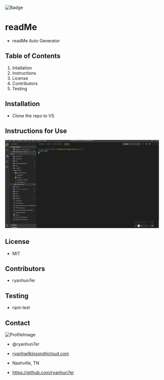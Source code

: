 


![Badge](https://img.shields.io/static/v1?label=License&message=MIT&color=COLOR?style=plastic)



# readMe
* readMe Auto Generator

## Table of Contents
1. Intallation 
2. Instructions 
3. License 
4. Contributors 
5. Testing 

## Installation
* Clone the repo to VS

## Instructions for Use
![gif](Develop/assets/readMe.gif)

## License
* MIT

## Contributors
* ryanhun7er

## Testing
* npm test

## Contact

![ProfileImage](https://avatars0.githubusercontent.com/u/59925546?v=4)

* @ryanhun7er

* ryanhwilkinson@icloud.com

* Nashville, TN

* https://github.com/ryanhun7er



